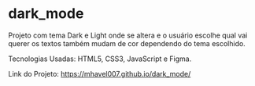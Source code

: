 # dark_mode

Projeto com tema Dark e Light onde se altera e o usuário escolhe qual vai querer os textos também mudam de cor dependendo do tema escolhido.

Tecnologias Usadas: HTML5, CSS3, JavaScript e Figma.

Link do Projeto: https://mhavel007.github.io/dark_mode/
